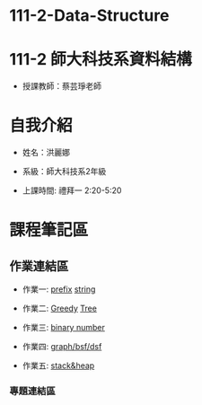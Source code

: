 # 111-2-Data-Structure 
# 111-2 師大科技系資料結構
- 授課教師：蔡芸琤老師

<h1>自我介紹</h1>

- 姓名：洪麗娜

- 系級：師大科技系2年級

- 上課時間: 禮拜一 2:20-5:20

<h1>課程筆記區</h1>

<h2>作業連結區</h2>

- 作業一: 
[prefix](https://youtu.be/h2iPx3AEadE)
[string](https://youtu.be/3y93_89BKFY)

- 作業二: 
[Greedy](https://youtu.be/6d0nFNh7euQ)
[Tree](https://youtu.be/6d0nFNh7euQ)

- 作業三: 
[binary number](https://youtu.be/bqZbjbLKxcw)

- 作業四: 
[graph/bsf/dsf](https://youtu.be/dBGnoCr0J1A)

- 作業五: 
[stack&heap](https://youtu.be/SNGb4zLsQE0)
<h3>專題連結區</h3>
